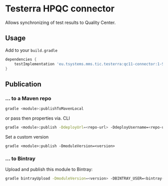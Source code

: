 # Testerra HPQC connector

Allows synchronizing of test results to Quality Center.

## Usage

Add to your `build.gradle`
```groovy
dependencies {
    testImplementation 'eu.tsystems.mms.tic.testerra:qc11-connector:1-SNAPSHOT'
}
```

## Publication

### ... to a Maven repo

```sh
gradle <module>:publishToMavenLocal
```
or pass then properties via. CLI
```sh
gradle <module>:publish -DdeployUrl=<repo-url> -DdeployUsername=<repo-user> -DdeployPassword=<repo-password>
```

Set a custom version
```shell script
gradle <module>:publish -DmoduleVersion=<version>
```

### ... to Bintray

Upload and publish this module to Bintray:

````sh
gradle bintrayUpload -DmoduleVersion=<version> -DBINTRAY_USER=<bintray-user> -DBINTRAY_API_KEY=<bintray-api-key>
```` 
